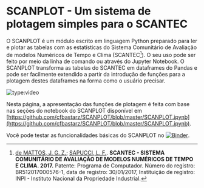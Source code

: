 # SCANPLOT - Um sistema de plotagem simples para o SCANTEC

O SCANPLOT é um módulo escrito em linguagem Python preparado para ler e plotar as tabelas com as estatísticas do Sistema Comunitário de Avaliação de modelos Numéricos de Tempo e Clima (SCANTEC[^1]). O seu uso pode ser feito por meio da linha de comando ou através do Jupyter Notebook. O SCANPLOT transforma as tabelas do SCANTEC em dataframes do Pandas e pode ser facilmente extendido a partir da introdução de funções para a plotagem destes dataframes na forma como o usuário precisar.

![type:video](https://youtube.com/embed/HOao_F0-Pi8)

Nesta página, a apresentação das funções de plotagem é feita com base nas seções do notebook do SCANPLOT disponível em [https://github.com/cfbastarz/SCANPLOT/blob/master/SCANPLOT.ipynb](https://github.com/cfbastarz/SCANPLOT/blob/master/SCANPLOT.ipynb).

Você pode testar as funcionalidades básicas do SCANPLOT no [![Binder](https://mybinder.org/badge_logo.svg)](https://mybinder.org/v2/gh/cfbastarz/SCANPLOT/HEAD?labpath=https%3A%2F%2Fgithub.com%2Fcfbastarz%2FSCANPLOT%2Fblob%2Fmaster%2FSCANPLOT.ipynb).

[^1]: [de MATTOS, J. G. Z.](http://lattes.cnpq.br/4563659436339486); [SAPUCCI, L. F.](http://lattes.cnpq.br/8285827971934692). **SCANTEC - SISTEMA COMUNITÁRIO DE AVALIAÇÃO DE MODELOS NUMÉRICOS DE TEMPO E CLIMA. 2017.** Patente: Programa de Computador. Número do registro: BR512017000576-1, data de registro: 30/01/2017, Instituição de registro: INPI - Instituto Nacional da Propriedade Industrial.
